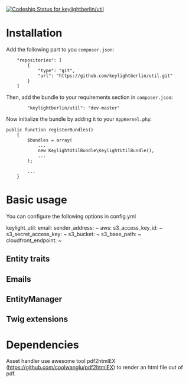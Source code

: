 [ ![Codeship Status for keylightberlin/util](https://app.codeship.com/projects/9d2f1350-9239-0134-cc17-1ed83dfd2c37/status?branch=master)](https://app.codeship.com/projects/186038)

# Installation

Add the following part to you `composer.json`:

```
    "repositories": [
        {
            "type": "git",
            "url": "https://github.com/keylightberlin/util.git"
        }
    ]
```

Then, add the bundle to your requirements section in `composer.json`:

```
        "keylightberlin/util": "dev-master"
```

Now initialize the bundle by adding it to your `AppKernel.php`:

```
public function registerBundles()
    {
        $bundles = array(
            ...
            new KeylightUtilBundle\KeylightUtilBundle(),
            ...
        );
        
        ...
    }

```

# Basic usage

You can configure the following options in config.yml

keylight_util:
    email:
        sender_address: ~ 
    aws:
        s3_access_key_id: ~
        s3_secret_access_key: ~
        s3_bucket: ~
        s3_base_path: ~
        cloudfront_endpoint: ~
        
## Entity traits

## Emails

## EntityManager

## Twig extensions

# Dependencies

Asset handler use awesome tool pdf2htmlEX (https://github.com/coolwanglu/pdf2htmlEX) to render an html file out of pdf. 
